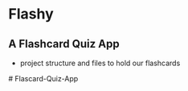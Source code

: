 # Flashy
## A Flashcard Quiz App 


- project structure and files to hold our flashcards

 #   F l a s c a r d - Q u i z - A p p  
 